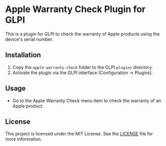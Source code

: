 # Apple Warranty Check Plugin for GLPI

This is a plugin for GLPI to check the warranty of Apple products using the device's serial number.

## Installation

1. Copy the `apple-warranty-check` folder to the GLPI `plugins` directory.
2. Activate the plugin via the GLPI interface (Configuration -> Plugins).

## Usage

- Go to the Apple Warranty Check menu item to check the warranty of an Apple product.

## License

This project is licensed under the MIT License. See the [LICENSE](LICENSE) file for more information.